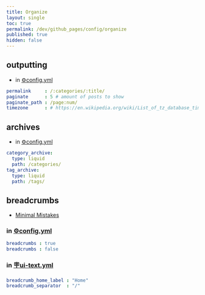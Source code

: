 ```yaml
---
title: Organize
layout: single
toc: true
permalink: /dev/github_pages/config/organize
published: true
hidden: false
---
```


<head>
  <base target="_blank">
</head>



## outputting

- in [⚙️config.yml](/dev/github_pages/start/setting/config_yml)

```yml
permalink     : /:categories/:title/
paginate      : 5 # amount of posts to show
paginate_path : /page:num/
timezone      : # https://en.wikipedia.org/wiki/List_of_tz_database_time_zones
```



## archives

- in [⚙️config.yml](/dev/github_pages/start/setting/config_yml)

```yml
category_archive:
  type: liquid
  path: /categories/
tag_archive:
  type: liquid
  path: /tags/
```



## breadcrumbs
  
- [Minimal Mistakes](https://mmistakes.github.io/minimal-mistakes/docs/navigation/#breadcrumbs-beta)

### in [⚙️config.yml](/dev/github_pages/start/setting/config_yml)

```yml
breadcrumbs : true
breadcrumbs : false
```

### in [🪧ui-text.yml](/dev/github_pages/start/setting/ui_text_yml)

```yml
breadcrumb_home_label : "Home"
breadcrumb_separator  : "/"
```
